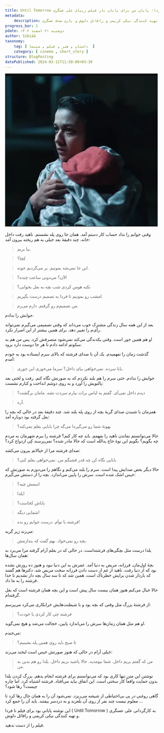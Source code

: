 ```yaml
---
title: Until Tomorrow تا فردا؛ پایان من برای پایان باز فیلم زیبای علی عسگری
metadata: 
    description: داستانی خیالی در ادامهٔ پایان فیلم سینمایی تا فردا به کارگردانی علی عسگری تهیه کنندگی نیکی کریمی و رافائل دلوش و بازی صدف عسگری
progress_bar: 1
pdate: دوشنبه ۲۱ اسفند ۱۴۰۲
author: Sibiāā
taxonomy:
    tag: [ داستان , هنر , فیلم , سینما  ]
    category: [ cinema , short_story ]
structure: BlogPosting
datePublished: 2024-03-11T11:50:00+03:30
---
```

![ تصویر فرشته در فیلم تا فردا وقتی فرزندش را در آغوش گرفته است ](ut1.webp?classes=center)

وقتی جوابم را نداد حساب کار دستم آمد. همان جا روی پله نشستم. ناهید رفت داخل خانه. چند دقیقهٔ بعد خیلی به هم ریخته بیرون آمد:

> بیا بریم.

<!---->

> کجا؟

<!---->

> این جا نمی‌شه بمونیم. بر می‌گردیم خونه.

<!---->

> الآن؟ می‌دونی ساعت چنده؟

<!---->

> نکنه هوس کردی شب بچه به بغل بخوابی؟

<!---->

> امشب رو بمونیم تا فردا یه تصمیم درست بگیریم.

<!---->

> من تصمیم‌م رو گرفتم. دارم می‌رم.

جوابش را ندادم. 

بعد از این همه سال زندگی مشترک خوب می‌‌داند که وقتی تصمیمی می‌گیرم نمی‌تواند رأی‌م را تغییر دهد. برای همین بیشتر از این اصرار نکرد. 

او هم همین جور است. وقتی یکدندگی می‌کند نمی‌شود منصرفش کرد. پس من هم به سکوتم ادامه دادم تا هر جا دوست دارد برود.

گذشت زمان را نفهمیدم. یک آن با صدای فرشته که بالای سرم ایستاده بود به خودم آمدم:

> بابا سرده. نمی‌خواهی بیای داخل؟ سرما می‌خوری این جوری.

جوابش را ندادم. حتی سرم را هم بلند نکردم که به صورتش نگاه کنم. رفت و لختی بعد پالتویش را آورد و به روی دوشم انداخت و کنارم نشست:

> دیدم داخل نمی‌آی. گفتم یه لباس برات بیارم سردت نشه. مامان برگشت؟

<!---->

> آره.

همزمان با شنیدن صدای گریهٔ بچه از روی پله بلند شد. چند دقیقهٔ بعد در حالی که بچه را بغل گرفته بود دوباره آمد:

> بهونهٔ شما رو می‌گیره! می‌گه چرا بابایی بغلم نمی‌کنه؟ 

حالا می‌توانستم نماندن ناهید را بفهمم. باید چه کار کنم؟ فرشته را ببرم شهرمان به مردم چه بگویم؟ بگویم این نوهٔ حاج یدالله است که حالا مادر شده؟ نمی‌پرسند کِی ازدواج کرد؟ 

صدای فرشته مرا از خیالاتم بیرون می‌کشد:

> بابایی نگاه کن چه قدر قشنگم من. نمی‌خواهی بغلم کنی؟

حالا دیگر بغض صدایش پیدا است. سرم را بلند می‌کنم و نگاهم را می‌دوزم به صورتش که خیس اشک شده است. سرش را پایین می‌اندازد. بچه را از دستش می‌گیرم:

> اسمش چیه؟

<!---->

> یلدا!

<!---->

> باباش کجاست؟

<!---->

> شمایی دیگه!

<!---->

> فرشته با تواَم. درست جوابم رو بده!

می‌زند زیر گریه:

> بچه رو نمی‌خواد. بهم گفت که بندازمش. 

یلدا درست مثل بچگی‌های فرشته‌است. در حالی که در بغلم آرام گرفته مرا می‌برد به همان سال‌ها:

بچهٔ اول‌مان، فرزانه، مریض به دنیا آمد. عمرش به این دنیا نبود و هنوز ده روزش نشده بود که از دنیا رفت. ناهید از غم از دست دادن فرزانه سخت مریض شد. دکترها هم گفتند که باردار شدن برایش خطرناک است. همین شد که تا سه سال بچه دار نشدیم تا خدا فرشته را به ما داد. 

حالا خیال می‌کنم هنوز همان بیست سال پیش است و این بچه همان فرشته است که بغل گرفته‌ام.

از فرشتهٔ بزرگ مثل وقتی که بچه بود و با شیطنت‌هایش خرابکاری می‌کرد می‌پرسم:

> فرشته چی کار کردی با خودت؟

او هم مثل همان زمان‌ها سرش را می‌اندازد پایین، خجالت می‌شد و هیچ نمی‌گوید.

می‌خندم:

> تا صبح باید روی همین پله بشینیم؟

خیلی آرام در حالی که هنوز صورتش خیس است لبخند می‌زند:

> من که گفتم بریم داخل. شما نیومدید. حالا پاشید بریم داخل. یلدا رو هم بدین به من.

نوشتن این متن تنها کاری بود که می‌توانستم برای فرشته انجام بدهم. بزرگ کردن یلدا بدون حمایت واقعاً کار سختی است. این اتفاق نباید می‌افتاد. فرشته اشتباه کرد. اما چاره چیست؟ رها شود؟ 

گاهی روغنی در پی بی‌احتیاطی از شیشه می‌ریزد. نمی‌شود آن را به همان حال رها کرد تا معلوم نیست چند نفر از روی آن بلغزند و به دردسر بیفتند. باید آن را جمع کرد ...

این نوشته پایانی بود برای فیلم تا فردا
( Until Tomorrow )
به کارگردانی علی عسگری و تهیه کنندگی نیکی کریمی و رافائل دلوش.

فیلم را از دست ندهید.